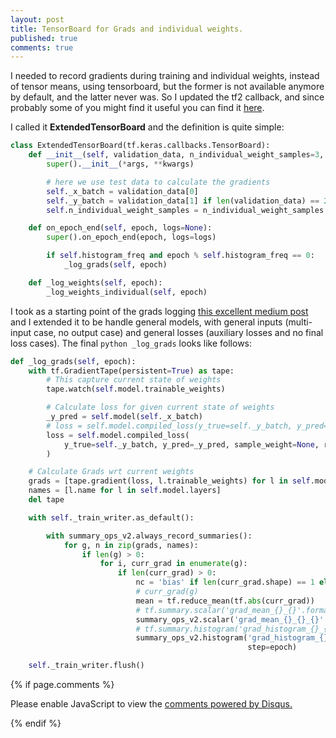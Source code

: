 ```yaml
---
layout: post
title: TensorBoard for Grads and individual weights.
published: true
comments: true
---
```



I needed to record gradients during training and individual weights, instead of tensor means, using tensorboard, 
but the former is not available
anymore by default, and the latter never was. So I updated the tf2 callback, and since probably some of you might find it
useful you can find it [here](https://github.com/LuCeHe/GenericTools/blob/master/KerasTools/esoteric_callbacks/gradient_tensorboard.py). 

I called it **ExtendedTensorBoard** and the definition is quite simple: 

```python
class ExtendedTensorBoard(tf.keras.callbacks.TensorBoard):
    def __init__(self, validation_data, n_individual_weight_samples=3, *args, **kwargs):
        super().__init__(*args, **kwargs)

        # here we use test data to calculate the gradients
        self._x_batch = validation_data[0]
        self._y_batch = validation_data[1] if len(validation_data) == 2 else None
        self.n_individual_weight_samples = n_individual_weight_samples

    def on_epoch_end(self, epoch, logs=None):
        super().on_epoch_end(epoch, logs=logs)

        if self.histogram_freq and epoch % self.histogram_freq == 0:
            _log_grads(self, epoch)

    def _log_weights(self, epoch):
        _log_weights_individual(self, epoch)
```

I took as a starting point of the grads logging [this excellent medium post](https://medium.com/@leenabora1/how-to-keep-a-track-of-gradients-vanishing-exploding-gradients-b0bbaa1dcb93)
and I extended it to be handle general models, with general inputs (multi-input case, no output case) and general losses
(auxiliary losses and no final loss cases). The final 
```python _log_grads``` looks like follows:

```python 
def _log_grads(self, epoch):
    with tf.GradientTape(persistent=True) as tape:
        # This capture current state of weights
        tape.watch(self.model.trainable_weights)

        # Calculate loss for given current state of weights
        _y_pred = self.model(self._x_batch)
        # loss = self.model.compiled_loss(y_true=self._y_batch, y_pred=_y_pred)
        loss = self.model.compiled_loss(
            y_true=self._y_batch, y_pred=_y_pred, sample_weight=None, regularization_losses=self.model.losses
        )

    # Calculate Grads wrt current weights
    grads = [tape.gradient(loss, l.trainable_weights) for l in self.model.layers]
    names = [l.name for l in self.model.layers]
    del tape

    with self._train_writer.as_default():

        with summary_ops_v2.always_record_summaries():
            for g, n in zip(grads, names):
                if len(g) > 0:
                    for i, curr_grad in enumerate(g):
                        if len(curr_grad) > 0:
                            nc = 'bias' if len(curr_grad.shape) == 1 else 'weight'
                            # curr_grad(g)
                            mean = tf.reduce_mean(tf.abs(curr_grad))
                            # tf.summary.scalar('grad_mean_{}_{}'.format(n, i + 1), mean)
                            summary_ops_v2.scalar('grad_mean_{}_{}_{}'.format(n, i + 1, nc), mean, step=epoch)
                            # tf.summary.histogram('grad_histogram_{}_{}'.format(n, i + 1), curr_grad)
                            summary_ops_v2.histogram('grad_histogram_{}_{}_{}'.format(n, i + 1, nc), curr_grad,
                                                     step=epoch)

    self._train_writer.flush()
```













{% if page.comments %} 



<div id="disqus_thread"></div>
<script>

/**
*  RECOMMENDED CONFIGURATION VARIABLES: EDIT AND UNCOMMENT THE SECTION BELOW TO INSERT DYNAMIC VALUES FROM YOUR PLATFORM OR CMS.
*  LEARN WHY DEFINING THESE VARIABLES IS IMPORTANT: https://disqus.com/admin/universalcode/#configuration-variables*/
/*
var disqus_config = function () {
this.page.url = PAGE_URL;  // Replace PAGE_URL with your page's canonical URL variable
this.page.identifier = PAGE_IDENTIFIER; // Replace PAGE_IDENTIFIER with your page's unique identifier variable
};
*/
(function() { // DON'T EDIT BELOW THIS LINE
var d = document, s = d.createElement('script');
s.src = 'https://https-lucehe-github-io.disqus.com/embed.js';
s.setAttribute('data-timestamp', +new Date());
(d.head || d.body).appendChild(s);
})();
</script>
<noscript>Please enable JavaScript to view the <a href="https://disqus.com/?ref_noscript">comments powered by Disqus.</a></noscript>



{% endif %}
